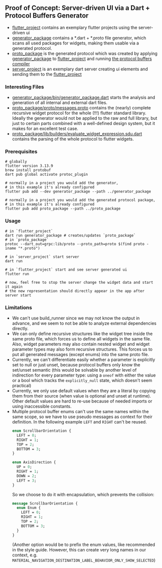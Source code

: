 ## Proof of Concept: Server-driven UI via a Dart + Protocol Buffers Generator

- [flutter_project](flutter_project) contains an exemplary flutter projects
  using the server-driven ui
- [generator_package](generator_package) contains a *.dart + *.proto file
  generator, which scans all used packages for widgets, making them usable via a
  generated protocol.
- [proto_package](proto_package) is the generated protocol which was created by
  applying [generator_package](generator_package)
  to [flutter_project](flutter_project) and
  running [the protocol buffers compiler](https://grpc.io/docs/protoc-installation/)
- [server_project](server_project) is an exemplary dart server creating ui
  elements and sending them to the [flutter_project](flutter_project)

### Interesting Files

- [generator_package/bin/generator_package.dart](generator_package/bin/generator_package.dart)
  starts the analysis and generation of all internal and external dart files.
- [proto_package/proto/messages.proto](proto_package/proto/messages.proto)
  contains the (nearly) complete recursive widget protocol for the whole (!!!)
  flutter standard library. Ideally the generator would not be applied to the
  raw and full library, but just to certain parts combined with a well-defined
  design system, but it makes for an excellent test case.
- [proto_package/lib/builders/evaluate_widget_expression.sdu.dart](proto_package/lib/builders/evaluate_widget_expression.sdu.dart)
  contains the parsing of the whole protocol to flutter widgets.

### Prerequisites

```shell
# globally
flutter version 3.13.9
brew install protobuf
dart pub global activate protoc_plugin

# normally in a project you would add the generator, 
# in this example it's already configured
flutter pub add --dev generator_package --path ../generator_package

# normally in a project you would add the generated protocol package,
# in this example it's already configured
flutter pub add proto_package --path ../proto_package
```

### Usage

```shell
# in `flutter_project`
dart run generator_package # creates/updates `proto_package`
# in `proto_package`
protoc --dart_out=grpc:lib/proto --proto_path=proto $(find proto -iname "*.proto")

# in `server_project` start server
dart run

# in `flutter_project` start and see server generated ui
flutter run

# now, feel free to stop the server change the widget data and start it again
# the new representation should directly appear in the app after server start
```

### Limitations

- We can't use build_runner since we may not know the output in advance, and we
  seem to not be able to analyze external dependencies directly.
- We can only define recursive structures like the widget tree inside the same
  proto file, which forces us to define all widgets in the same file.
  Also, widget parameters may also contain nested widget and widget parameter
  types may also form recursive structures.
  This forces us to put all generated messages (except enums) into the same
  proto file.
- Currently, we can't differentiate easily whether a parameter is explicitly set
  to null or just unset, because protocol buffers only know the set/unset
  semantic (this would be solvable by another level of indirection for every
  parameter type: using a `oneof` with either the value or a bool which tracks
  the `explicitly_null` state, which doesn't seem practical)
- Currently, we only use default values when they are a literal by copying them
  from their source (when value is optional and unset at runtime).
  Other default values are hard to re-use because of needed imports or using
  inaccessible constants.
- Multiple protocol buffer enums can't use the same names within the same scope,
  so we have to use pseudo messages as context for their definition. In the
  following example `LEFT` and `RIGHT` can't be reused.
  ```protobuf
  enum ScrollbarOrientation {
    LEFT = 0;
    RIGHT = 1;
    TOP = 2;
    BOTTOM = 3;
  }

  enum AxisDirection {
    UP = 0;
    RIGHT = 1;
    DOWN = 2;
    LEFT = 3;
  }
  ```
  So we choose to do it with encapsulation, which prevents the collision:
  ```protobuf
  message ScrollbarOrientation {
    enum Enum {
      LEFT = 0;
      RIGHT = 1;
      TOP = 2;
      BOTTOM = 3;
    }
  }
  ```
  (Another option would be to prefix the enum values, like recommended in the
  style guide. However, this can create very long names in our context,
  e.g. `MATERIAL_NAVIGATION_DESTINATION_LABEL_BEHAVIOR_ONLY_SHOW_SELECTED`)
